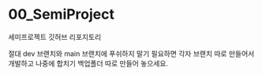 # 00_SemiProject
세미프로젝트 깃허브 리포지토리

절대 dev 브랜치와 main 브랜치에 푸쉬하지 말기
필요하면 각자 브랜치 따로 만들어서 개발하고 나중에 합치기
백업폴더 따로 만들어 놓으세요.
